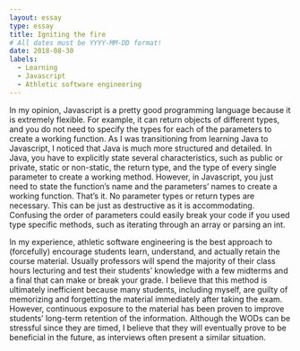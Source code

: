 ```yaml
---
layout: essay
type: essay
title: Igniting the fire
# All dates must be YYYY-MM-DD format!
date: 2018-08-30
labels:
  - Learning
  - Javascript
  - Athletic software engineering
---
```


In my opinion, Javascript is a pretty good programming language because it is extremely flexible. For example, it can return objects of different types, and you do not need to specify the types for each of the parameters to create a working function. 
As I was transitioning from learning Java to Javascript, I noticed that Java is much more structured and detailed. In Java, you have to explicitly state several characteristics, such as public or private, static or non-static, the return type, and the type of every single parameter to create a working method. However, in Javascript, you just need to state the function’s name and the parameters’ names to create a working function. That’s it. No parameter types or return types are necessary. This can be just as destructive as it is accommodating. Confusing the order of parameters could easily break your code if you used type specific methods, such as iterating through an array or parsing an int.  

In my experience, athletic software engineering is the best approach to (forcefully) encourage students learn, understand, and actually retain the course material. Usually professors will spend the majority of their class hours lecturing and test their students’ knowledge with a few midterms and a final that can make or break your grade. I believe that this method is ultimately inefficient because many students, including myself, are guilty of memorizing and forgetting the material immediately after taking the exam. However, continuous exposure to the material has been proven to improve students’ long-term retention of the information. Although the WODs can be stressful since they are timed, I believe that they will eventually prove to be beneficial in the future, as interviews often present a similar situation. 
